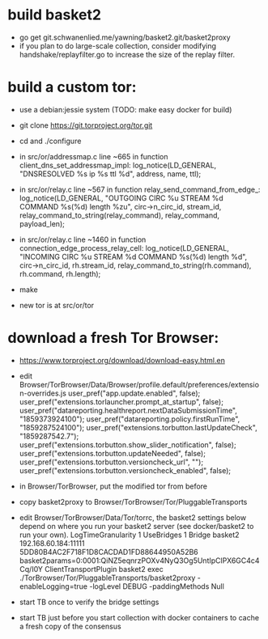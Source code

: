 # build basket2
- go get git.schwanenlied.me/yawning/basket2.git/basket2proxy
- if you plan to do large-scale collection, consider modifying
handshake/replayfilter.go to increase the size of the replay filter. 

# build a custom tor:
- use a debian:jessie system (TODO: make easy docker for build)
- git clone https://git.torproject.org/tor.git
- cd and ./configure

- in src/or/addressmap.c line ~665 in function client_dns_set_addressmap_impl:
  log_notice(LD_GENERAL, "DNSRESOLVED %s ip %s ttl %d", address, name, ttl);
- in src/or/relay.c line ~567 in function relay_send_command_from_edge_:
  log_notice(LD_GENERAL, "OUTGOING CIRC %u STREAM %d COMMAND %s(%d) length %zu",
  circ->n_circ_id, stream_id,
  relay_command_to_string(relay_command), relay_command, payload_len);
- in src/or/relay.c line ~1460 in function connection_edge_process_relay_cell:
  log_notice(LD_GENERAL, "INCOMING CIRC %u STREAM %d COMMAND %s(%d) length %d",
  circ->n_circ_id, rh.stream_id,
  relay_command_to_string(rh.command), rh.command, rh.length);

- make
- new tor is at src/or/tor

# download a fresh Tor Browser:
- https://www.torproject.org/download/download-easy.html.en
- edit Browser/TorBrowser/Data/Browser/profile.default/preferences/extension-overrides.js
user_pref("app.update.enabled", false);
user_pref("extensions.torlauncher.prompt_at_startup", false);
user_pref("datareporting.healthreport.nextDataSubmissionTime", "1859373924100");
user_pref("datareporting.policy.firstRunTime", "1859287524100");
user_pref("extensions.torbutton.lastUpdateCheck", "1859287542.7");
user_pref("extensions.torbutton.show_slider_notification", false);
user_pref("extensions.torbutton.updateNeeded", false);
user_pref("extensions.torbutton.versioncheck_url", "");
user_pref("extensions.torbutton.versioncheck_enabled", false);

- in Browser/TorBrowser, put the modified tor from before
- copy basket2proxy to Browser/TorBrowser/Tor/PluggableTransports
- edit Browser/TorBrowser/Data/Tor/torrc, the basket2 settings below depend on
where you run your basket2 server (see docker/basket2 to run your own).
LogTimeGranularity 1
UseBridges 1
Bridge basket2 192.168.60.184:11111 5DD80B4AC2F718F1D8CACDAD1FD88644950A52B6 basket2params=0:0001:QiNZ5eqnrzPOXv4NyQ3Og5UntIpClPX6GC4c4Cq/I0Y
ClientTransportPlugin basket2 exec ./TorBrowser/Tor/PluggableTransports/basket2proxy -enableLogging=true -logLevel DEBUG -paddingMethods Null
- start TB once to verify the bridge settings
- start TB just before you start collection with docker containers to cache
a fresh copy of the consensus
